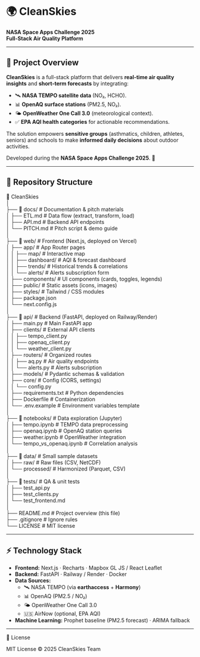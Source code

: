 # 🌍 CleanSkies  
**NASA Space Apps Challenge 2025**  
**Full-Stack Air Quality Platform**  

---

## 🎯 Project Overview  

**CleanSkies** is a full-stack platform that delivers **real-time air quality insights** and **short-term forecasts** by integrating:  

- 🛰️ **NASA TEMPO satellite data** (NO₂, HCHO).  
- 📊 **OpenAQ surface stations** (PM2.5, NO₂).  
- 🌤️ **OpenWeather One Call 3.0** (meteorological context).  
- ✅ **EPA AQI health categories** for actionable recommendations.  

The solution empowers **sensitive groups** (asthmatics, children, athletes, seniors) and schools to make **informed daily decisions** about outdoor activities.  

Developed during the **NASA Space Apps Challenge 2025**. 🚀  

---

## 📂 Repository Structure  

📁 CleanSkies  
│  
├── 📁 docs/                  # Documentation & pitch materials  
│   ├── ETL.md                # Data flow (extract, transform, load)  
│   ├── API.md                # Backend API endpoints  
│   └── PITCH.md              # Pitch script & demo guide  
│  
├── 📁 web/                   # Frontend (Next.js, deployed on Vercel)  
│   ├── app/                  # App Router pages  
│   │   ├── map/              # Interactive map  
│   │   ├── dashboard/        # AQI & forecast dashboard  
│   │   ├── trends/           # Historical trends & correlations  
│   │   └── alerts/           # Alerts subscription form  
│   ├── components/           # UI components (cards, toggles, legends)  
│   ├── public/               # Static assets (icons, images)  
│   ├── styles/               # Tailwind / CSS modules  
│   ├── package.json  
│   └── next.config.js  
│  
├── 📁 api/                   # Backend (FastAPI, deployed on Railway/Render)  
│   ├── main.py               # Main FastAPI app  
│   ├── clients/              # External API clients  
│   │   ├── tempo_client.py  
│   │   ├── openaq_client.py  
│   │   └── weather_client.py  
│   ├── routers/              # Organized routes  
│   │   ├── aq.py             # Air quality endpoints  
│   │   └── alerts.py         # Alerts subscription  
│   ├── models/               # Pydantic schemas & validation  
│   ├── core/                 # Config (CORS, settings)  
│   │   └── config.py  
│   ├── requirements.txt      # Python dependencies  
│   ├── Dockerfile            # Containerization  
│   └── .env.example          # Environment variables template  
│  
├── 📁 notebooks/             # Data exploration (Jupyter)  
│   ├── tempo.ipynb           # TEMPO data preprocessing  
│   ├── openaq.ipynb          # OpenAQ station queries  
│   ├── weather.ipynb         # OpenWeather integration  
│   └── tempo_vs_openaq.ipynb # Correlation analysis  
│  
├── 📁 data/                  # Small sample datasets  
│   ├── raw/                  # Raw files (CSV, NetCDF)  
│   └── processed/            # Harmonized (Parquet, CSV)  
│  
├── 📁 tests/                 # QA & unit tests  
│   ├── test_api.py  
│   ├── test_clients.py  
│   └── test_frontend.md  
│  
├── README.md                 # Project overview (this file)  
├── .gitignore                # Ignore rules  
└── LICENSE                   # MIT license  

---

## ⚡ Technology Stack  

- **Frontend:** Next.js · Recharts · Mapbox GL JS / React Leaflet  
- **Backend:** FastAPI · Railway / Render · Docker  
- **Data Sources:**  
  - 🛰️ NASA TEMPO (via **earthaccess** + **Harmony**)  
  - 📊 OpenAQ (PM2.5 / NO₂)  
  - 🌤️ OpenWeather One Call 3.0  
  - 🇺🇸 AirNow (optional, EPA AQI)  
- **Machine Learning:** Prophet baseline (PM2.5 forecast) · ARIMA fallback  

---

📌 License

MIT License © 2025 CleanSkies Team
